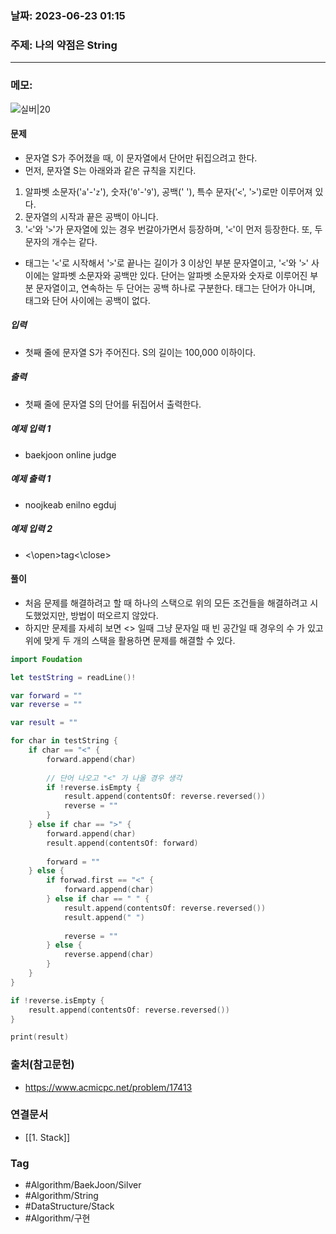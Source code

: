 ### 날짜: 2023-06-23 01:15

### 주제: 나의 약점은 String
---
### 메모: 
![실버|20](https://d2gd6pc034wcta.cloudfront.net/tier/8.svg)
#### 문제
- 문자열 S가 주어졌을 때, 이 문자열에서 단어만 뒤집으려고 한다.
- 먼저, 문자열 S는 아래와과 같은 규칙을 지킨다.
1. 알파벳 소문자('`a`'-'`z`'), 숫자('`0`'-'`9`'), 공백(' '), 특수 문자('`<`', '`>`')로만 이루어져 있다.
2. 문자열의 시작과 끝은 공백이 아니다.
3. '`<`'와 '`>`'가 문자열에 있는 경우 번갈아가면서 등장하며, '`<`'이 먼저 등장한다. 또, 두 문자의 개수는 같다.
- 태그는 '`<`'로 시작해서 '`>`'로 끝나는 길이가 3 이상인 부분 문자열이고, '`<`'와 '`>`' 사이에는 알파벳 소문자와 공백만 있다. 단어는 알파벳 소문자와 숫자로 이루어진 부분 문자열이고, 연속하는 두 단어는 공백 하나로 구분한다. 태그는 단어가 아니며, 태그와 단어 사이에는 공백이 없다.
##### 입력
- 첫째 줄에 문자열 S가 주어진다. S의 길이는 100,000 이하이다.
##### 출력
- 첫째 줄에 문자열 S의 단어를 뒤집어서 출력한다.
##### 예제 입력 1 
- baekjoon online judge
##### 예제 출력 1 
- noojkeab enilno egduj
##### 예제 입력 2 
- <\open\>tag<\close\>
#### 풀이 
- 처음 문제를 해결하려고 할 때 하나의 스택으로 위의 모든 조건들을 해결하려고 시도했었지만, 방법이 떠오르지 않았다. 
- 하지만 문제를 자세히 보면 <> 일때 그냥 문자일 때 빈 공간일 때 경우의 수 가 있고 위에 맞게 두 개의 스택을 활용하면 문제를 해결할 수 있다.
~~~ swift 
import Foudation

let testString = readLine()!

var forward = ""
var reverse = ""

var result = "" 

for char in testString { 
	if char == "<" { 
		forward.append(char)
		
		// 단어 나오고 "<" 가 나올 경우 생각
		if !reverse.isEmpty { 
			result.append(contentsOf: reverse.reversed())
			reverse = ""
		}
	} else if char == ">" { 
		forward.append(char)
		result.append(contentsOf: forward)
		
		forward = ""
	} else { 
		if forwad.first == "<" { 
			forward.append(char)
		} else if char == " " { 
			result.append(contentsOf: reverse.reversed())
			result.append(" ")
			
			reverse = ""
		} else { 
			reverse.append(char)
		}
	}
}

if !reverse.isEmpty { 
	result.append(contentsOf: reverse.reversed())
}

print(result)
~~~

### 출처(참고문헌) 
- https://www.acmicpc.net/problem/17413

### 연결문서 
- [[1. Stack]]

### Tag
- #Algorithm/BaekJoon/Silver 
- #Algorithm/String 
- #DataStructure/Stack 
- #Algorithm/구현 